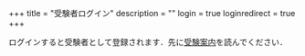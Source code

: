 +++
title = "受験者ログイン"
description = ""
login = true
loginredirect = true
+++

ログインすると受験者として登録されます．先に[受験案内](/application/)を読んでください．

<div id="firebaseui-auth-container"></div>
<div id="loader"></div>
